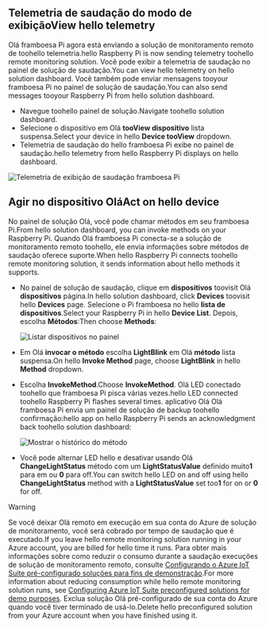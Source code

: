 ## <a name="view-hello-telemetry"></a><span data-ttu-id="4767e-101">Telemetria de saudação do modo de exibição</span><span class="sxs-lookup"><span data-stu-id="4767e-101">View hello telemetry</span></span>

<span data-ttu-id="4767e-102">Olá framboesa Pi agora está enviando a solução de monitoramento remoto de toohello telemetria.</span><span class="sxs-lookup"><span data-stu-id="4767e-102">hello Raspberry Pi is now sending telemetry toohello remote monitoring solution.</span></span> <span data-ttu-id="4767e-103">Você pode exibir a telemetria de saudação no painel de solução de saudação.</span><span class="sxs-lookup"><span data-stu-id="4767e-103">You can view hello telemetry on hello solution dashboard.</span></span> <span data-ttu-id="4767e-104">Você também pode enviar mensagens tooyour framboesa Pi no painel de solução de saudação.</span><span class="sxs-lookup"><span data-stu-id="4767e-104">You can also send messages tooyour Raspberry Pi from hello solution dashboard.</span></span>

- <span data-ttu-id="4767e-105">Navegue toohello painel de solução.</span><span class="sxs-lookup"><span data-stu-id="4767e-105">Navigate toohello solution dashboard.</span></span>
- <span data-ttu-id="4767e-106">Selecione o dispositivo em Olá **tooView dispositivo** lista suspensa.</span><span class="sxs-lookup"><span data-stu-id="4767e-106">Select your device in hello **Device tooView** dropdown.</span></span>
- <span data-ttu-id="4767e-107">Telemetria de saudação do hello framboesa Pi exibe no painel de saudação.</span><span class="sxs-lookup"><span data-stu-id="4767e-107">hello telemetry from hello Raspberry Pi displays on hello dashboard.</span></span>

![Telemetria de exibição de saudação framboesa Pi][img-telemetry-display]

## <a name="act-on-hello-device"></a><span data-ttu-id="4767e-109">Agir no dispositivo Olá</span><span class="sxs-lookup"><span data-stu-id="4767e-109">Act on hello device</span></span>

<span data-ttu-id="4767e-110">No painel de solução Olá, você pode chamar métodos em seu framboesa Pi.</span><span class="sxs-lookup"><span data-stu-id="4767e-110">From hello solution dashboard, you can invoke methods on your Raspberry Pi.</span></span> <span data-ttu-id="4767e-111">Quando Olá framboesa Pi conecta-se a solução de monitoramento remoto toohello, ele envia informações sobre métodos de saudação oferece suporte.</span><span class="sxs-lookup"><span data-stu-id="4767e-111">When hello Raspberry Pi connects toohello remote monitoring solution, it sends information about hello methods it supports.</span></span>

- <span data-ttu-id="4767e-112">No painel de solução de saudação, clique em **dispositivos** toovisit Olá **dispositivos** página.</span><span class="sxs-lookup"><span data-stu-id="4767e-112">In hello solution dashboard, click **Devices** toovisit hello **Devices** page.</span></span> <span data-ttu-id="4767e-113">Selecione o Pi framboesa no hello **lista de dispositivos**.</span><span class="sxs-lookup"><span data-stu-id="4767e-113">Select your Raspberry Pi in hello **Device List**.</span></span> <span data-ttu-id="4767e-114">Depois, escolha **Métodos**:</span><span class="sxs-lookup"><span data-stu-id="4767e-114">Then choose **Methods**:</span></span>

    ![Listar dispositivos no painel][img-list-devices]

- <span data-ttu-id="4767e-116">Em Olá **invocar o método** escolha **LightBlink** em Olá **método** lista suspensa.</span><span class="sxs-lookup"><span data-stu-id="4767e-116">On hello **Invoke Method** page, choose **LightBlink** in hello **Method** dropdown.</span></span>

- <span data-ttu-id="4767e-117">Escolha **InvokeMethod**.</span><span class="sxs-lookup"><span data-stu-id="4767e-117">Choose **InvokeMethod**.</span></span> <span data-ttu-id="4767e-118">Olá LED conectado toohello que framboesa Pi pisca várias vezes.</span><span class="sxs-lookup"><span data-stu-id="4767e-118">hello LED connected toohello Raspberry Pi flashes several times.</span></span> <span data-ttu-id="4767e-119">aplicativo Olá Olá framboesa Pi envia um painel de solução de backup toohello confirmação:</span><span class="sxs-lookup"><span data-stu-id="4767e-119">hello app on hello Raspberry Pi sends an acknowledgment back toohello solution dashboard:</span></span>

    ![Mostrar o histórico do método][img-method-history]

- <span data-ttu-id="4767e-121">Você pode alternar LED hello e desativar usando Olá **ChangeLightStatus** método com um **LightStatusValue** definido muito**1** para em ou **0** para off.</span><span class="sxs-lookup"><span data-stu-id="4767e-121">You can switch hello LED on and off using hello **ChangeLightStatus** method with a **LightStatusValue** set too**1** for on or **0** for off.</span></span>

> [!WARNING]
> <span data-ttu-id="4767e-122">Se você deixar Olá remoto em execução em sua conta do Azure de solução de monitoramento, você será cobrado por tempo de saudação que é executado.</span><span class="sxs-lookup"><span data-stu-id="4767e-122">If you leave hello remote monitoring solution running in your Azure account, you are billed for hello time it runs.</span></span> <span data-ttu-id="4767e-123">Para obter mais informações sobre como reduzir o consumo durante a saudação execuções de solução de monitoramento remoto, consulte [Configurando o Azure IoT Suite pré-configurado soluções para fins de demonstração][lnk-demo-config].</span><span class="sxs-lookup"><span data-stu-id="4767e-123">For more information about reducing consumption while hello remote monitoring solution runs, see [Configuring Azure IoT Suite preconfigured solutions for demo purposes][lnk-demo-config].</span></span> <span data-ttu-id="4767e-124">Exclua solução Olá pré-configurado de sua conta do Azure quando você tiver terminado de usá-lo.</span><span class="sxs-lookup"><span data-stu-id="4767e-124">Delete hello preconfigured solution from your Azure account when you have finished using it.</span></span>


[img-telemetry-display]: media/iot-suite-raspberry-pi-kit-view-telemetry/telemetry.png
[img-list-devices]: media/iot-suite-raspberry-pi-kit-view-telemetry/listdevices.png
[img-method-history]: media/iot-suite-raspberry-pi-kit-view-telemetry/methodhistory.png

[lnk-demo-config]: https://github.com/Azure/azure-iot-remote-monitoring/blob/master/Docs/configure-preconfigured-demo.md
